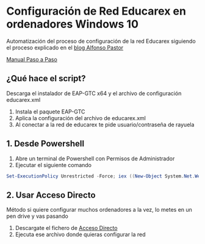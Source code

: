 # Configuración de Red Educarex en ordenadores Windows 10

Automatización del proceso de configuración de la red Educarex siguiendo el proceso explicado en el [blog Alfonso Pastor](http://2tazasdelinux.blogspot.com/2020/10/configuracion-de-red-wifi-educarex-en.html)

[Manual Paso a Paso](http://cprmerida.juntaextremadura.net/images/stories/documentos/conexion-wifi-windows10-educarex.pdf)


## ¿Qué hace el script?
Descarga el instalador de EAP-GTC x64 y el archivo de configuración educarex.xml

1. Instala el paquete EAP-GTC
2. Aplica la configuración del archivo de educarex.xml
3. Al conectar a la red de educarex te pide usuario/contraseña de rayuela


## 1. Desde Powershell

1. Abre un terminal de Powershell con Permisos de Administrador
2. Ejecutar el siguiente comando

``` ps1
Set-ExecutionPolicy Unrestricted -Force; iex ((New-Object System.Net.WebClient).DownloadString('https://raw.githubusercontent.com/raultm/ies-recursos/main/2022-04-30-educarex/educarex.ps1'))
```

## 2. Usar Acceso Directo
Método si quiere configurar muchos ordenadores a la vez, lo metes en un pen drive y vas pasando

1. Descargate el fichero de [Acceso Directo](https://github.com/raultm/ies-recursos/raw/main/2022-04-30-educarex/Educarex.lnk)
2. Ejecuta ese archivo donde quieras configurar la red
